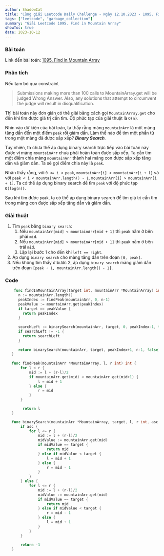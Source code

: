 ```yaml
---
author: ShadowCat
title: "Cùng giải Leetcode Daily Challenge - Ngày 12.10.2023 - 1095. Find in Mountain Array"
tags: ["leetcode", "garbage_collection"]
summary: "Giải Leetcode 1095. Find in Mountain Array"
showToc: true
date: 2023-10-12
---
```


### Bài toán
Link đến bài toán: [1095. Find in Mountain Array](https://leetcode.com/problems/find-in-mountain-array)

### Phân tích

Nếu tạm bỏ qua constraint
> Submissions making more than 100 calls to MountainArray.get will be judged Wrong Answer.
> Also, any solutions that attempt to circumvent the judge will result in disqualification.

Thì bài toán này đơn giản có thể giải bằng cách gọi `MountainArray.get` cho đến khi tìm được giá trị cần tìm.
Độ phức tạp của giải thuật là `O(n)`.

Nhìn vào dữ kiện của bài toán, ta thấy rằng mảng `mountainArr` là một mảng tăng dần đến một điểm `peak` rồi giảm dần.
Làm thế nào để tìm một phần tử trong một mảng đã được sắp xếp? ***Binary Search***.

Tuy nhiên, ta chưa thể áp dụng binary search trực tiếp vào bài toán này được vì mảng `mountainArr` chưa phải hoàn toàn được sắp xếp.
Ta cần tìm một điểm chia mảng `mountainArr` thành hai mảng con được sắp xếp tăng dần và giảm dần. Ta sẽ gọi điểm chia này là `peak`.

Nhận thấy rằng, với `0 <= i < peak`, `mountainArr[i] < mountainArr[i + 1]` và với `peak < i < mountainArr.length() - 1`,
`mountainArr[i] > mountainArr[i + 1]`.
Ta có thể áp dụng binary search để tìm `peak` với độ phức tạp `O(log(n))`.

Sau khi tìm được `peak`, ta có thể áp dụng binary search để tìm giá trị cần tìm trong mảng con được sắp xếp tăng dần và giảm dần.

### Giải thuật

1. Tìm `peak` bằng `binary search`:
    1. Nếu `mountainArr[mid] < mountainArr[mid + 1]` thì `peak` nằm ở bên phải `mid`.
    2. Nếu `mountainArr[mid] > mountainArr[mid + 1]` thì `peak` nằm ở bên trái `mid`.
    3. Lặp lại bước 1 cho đến khi `left == right`.
2. Áp dụng `binary search` cho mảng tăng dần trên đoạn `[0, peak]`.
3. Nếu không tìm thấy ở bước 2, áp dụng `binary search` mảng giảm dần trên đoạn `[peak + 1, mountainArr.length() - 1]`.

### Code

```go
    func findInMountainArray(target int, mountainArr *MountainArray) int {
      n := mountainArr.length()
      peakIndex := findPeak(mountainArr, 0, n-1)
      peakValue := mountainArr.get(peakIndex)
      if target == peakValue {
        return peakIndex
      }
      
      searchLeft := binarySearch(mountainArr, target, 0, peakIndex-1, true)
      if searchLeft != -1 {
        return searchLeft
      }
      
      return binarySearch(mountainArr, target, peakIndex+1, n-1, false)
   }
   
   func findPeak(mountainArr *MountainArray, l, r int) int {
	   for l < r {
           mid := l + (r-l)/2
           if mountainArr.get(mid) < mountainArr.get(mid+1) {
               l = mid + 1
           } else {
               r = mid
		   }
	   }

	    return l
   }

   func binarySearch(mountainArr *MountainArray, target, l, r int, asc bool) int {
       if asc {
           for l <= r {
               mid := l + (r-l)/2
               midValue := mountainArr.get(mid)
               if midValue == target {
                   return mid
               } else if midValue < target {
                   l = mid + 1
               } else {
                   r = mid - 1
               }
           }
       } else {
           for l <= r {
               mid := l + (r-l)/2
               midValue := mountainArr.get(mid)
               if midValue == target {
                   return mid
               } else if midValue < target {
                   r = mid - 1
               } else {
                   l = mid + 1
               }
           }
       }
   
       return -1
   }

```